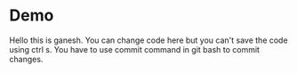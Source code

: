 # Demo
Hello this is ganesh.
You can change code here but you can't save the code using ctrl s.
You have to use commit command in git bash to commit changes.